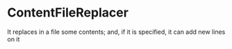 # ContentFileReplacer
It replaces in a file some contents; and, if it is specified, it can add new lines on it
